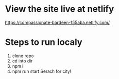 # View the site live at netlify
https://compassionate-bardeen-155aba.netlify.com/

# Steps to run localy
1) clone repo
2) cd into dir
3) npm i
4) npm run start
Serach for city!
